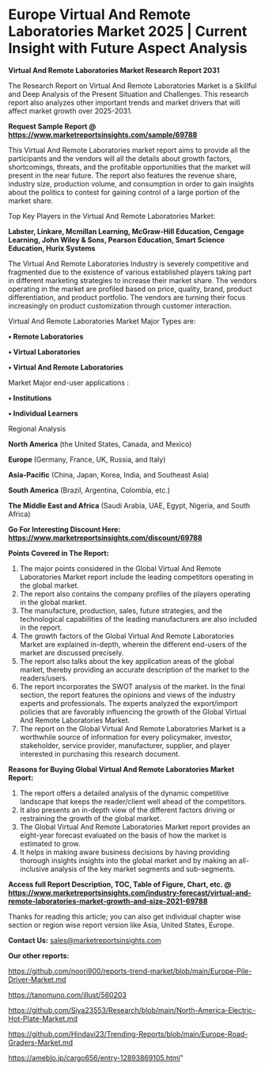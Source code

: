 # Europe Virtual And Remote Laboratories Market 2025 | Current Insight with Future Aspect Analysis

<strong>Virtual And Remote Laboratories Market Research Report 2031</strong>

The Research Report on Virtual And Remote Laboratories Market is a Skillful and Deep Analysis of the Present Situation and Challenges. This research report also analyzes other important trends and market drivers that will affect market growth over 2025-2031.

<strong>Request Sample Report @ <a href=https://www.marketreportsinsights.com/sample/69788>https://www.marketreportsinsights.com/sample/69788</a></strong>

This Virtual And Remote Laboratories market report aims to provide all the participants and the vendors will all the details about growth factors, shortcomings, threats, and the profitable opportunities that the market will present in the near future. The report also features the revenue share, industry size, production volume, and consumption in order to gain insights about the politics to contest for gaining control of a large portion of the market share.

Top Key Players in the Virtual And Remote Laboratories Market:

<strong>Labster, Linkare, Mcmillan Learning, McGraw-Hill Education, Cengage Learning, John Wiley & Sons, Pearson Education, Smart Science Education, Hurix Systems</strong>

The Virtual And Remote Laboratories Industry is severely competitive and fragmented due to the existence of various established players taking part in different marketing strategies to increase their market share. The vendors operating in the market are profiled based on price, quality, brand, product differentiation, and product portfolio. The vendors are turning their focus increasingly on product customization through customer interaction.

Virtual And Remote Laboratories Market Major Types are:

<strong>• Remote Laboratories

• Virtual Laboratories

• Virtual And Remote Laboratories</strong>

Market Major end-user applications :

<strong>• Institutions

• Individual Learners</strong>

Regional Analysis

</u><strong><b>North America</b></strong> (the United States, Canada, and Mexico)

<strong><b>Europe </b></strong>(Germany, France, UK, Russia, and Italy)

<strong><b>Asia-Pacific</b></strong> (China, Japan, Korea, India, and Southeast Asia)

<strong><b>South America</b></strong> (Brazil, Argentina, Colombia, etc.)

<strong><b>The Middle East and Africa</b></strong> (Saudi Arabia, UAE, Egypt, Nigeria, and South Africa)

<strong>Go For Interesting Discount Here: <a href=https://www.marketreportsinsights.com/discount/69788>https://www.marketreportsinsights.com/discount/69788</a></strong>

<strong>Points Covered in The Report:</strong>
<ol>
  <li>The major points considered in the Global Virtual And Remote Laboratories Market report include the leading competitors operating in the global market.</li>
  <li>The report also contains the company profiles of the players operating in the global market.</li>
  <li>The manufacture, production, sales, future strategies, and the technological capabilities of the leading manufacturers are also included in the report.</li>
  <li>The growth factors of the Global Virtual And Remote Laboratories Market are explained in-depth, wherein the different end-users of the market are discussed precisely.</li>
  <li>The report also talks about the key application areas of the global market, thereby providing an accurate description of the market to the readers/users.</li>
  <li>The report incorporates the SWOT analysis of the market. In the final section, the report features the opinions and views of the industry experts and professionals. The experts analyzed the export/import policies that are favorably influencing the growth of the Global Virtual And Remote Laboratories Market.</li>
  <li>The report on the Global Virtual And Remote Laboratories Market is a worthwhile source of information for every policymaker, investor, stakeholder, service provider, manufacturer, supplier, and player interested in purchasing this research document.</li>
</ol>
<strong>Reasons for Buying Global Virtual And Remote Laboratories Market Report:</strong>

<ol>
  <li>The report offers a detailed analysis of the dynamic competitive landscape that keeps the reader/client well ahead of the competitors.</li>
  <li>It also presents an in-depth view of the different factors driving or restraining the growth of the global market.</li>
  <li>The Global Virtual And Remote Laboratories Market report provides an eight-year forecast evaluated on the basis of how the market is estimated to grow.</li>
  <li>It helps in making aware business decisions by having providing thorough insights insights into the global market and by making an all-inclusive analysis of the key market segments and sub-segments.</li>
</ol>
<strong>Access full Report Description, TOC, Table of Figure, Chart, etc. @ <a href=https://www.marketreportsinsights.com/industry-forecast/virtual-and-remote-laboratories-market-growth-and-size-2021-69788>https://www.marketreportsinsights.com/industry-forecast/virtual-and-remote-laboratories-market-growth-and-size-2021-69788</a></strong>


Thanks for reading this article; you can also get individual chapter wise section or region wise report version like Asia, United States, Europe.

<strong>Contact Us:</strong>
sales@marketreportsinsights.com

<strong>Our other reports:</strong>

<a href=https://github.com/noori900/reports-trend-market/blob/main/Europe-Pile-Driver-Market.md>https://github.com/noori900/reports-trend-market/blob/main/Europe-Pile-Driver-Market.md</a>

<a href=https://tanomuno.com/illust/560203>https://tanomuno.com/illust/560203</a>

<a href=https://github.com/Siya23553/Research/blob/main/North-America-Electric-Hot-Plate-Market.md>https://github.com/Siya23553/Research/blob/main/North-America-Electric-Hot-Plate-Market.md</a>

<a href=https://github.com/Hindavi23/Trending-Reports/blob/main/Europe-Road-Graders-Market.md>https://github.com/Hindavi23/Trending-Reports/blob/main/Europe-Road-Graders-Market.md</a>

<a href=https://ameblo.jp/cargo656/entry-12893869105.html>https://ameblo.jp/cargo656/entry-12893869105.html</a>"
